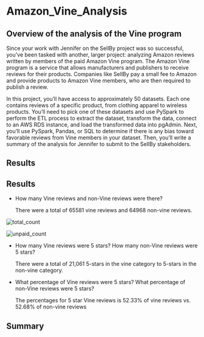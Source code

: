 # Amazon_Vine_Analysis


## Overview of the analysis of the Vine program
Since your work with Jennifer on the SellBy project was so successful, you’ve been tasked with another, larger project: analyzing Amazon reviews written by members of the paid Amazon Vine program. The Amazon Vine program is a service that allows manufacturers and publishers to receive reviews for their products. Companies like SellBy pay a small fee to Amazon and provide products to Amazon Vine members, who are then required to publish a review.

In this project, you’ll have access to approximately 50 datasets. Each one contains reviews of a specific product, from clothing apparel to wireless products. You’ll need to pick one of these datasets and use PySpark to perform the ETL process to extract the dataset, transform the data, connect to an AWS RDS instance, and load the transformed data into pgAdmin. Next, you’ll use PySpark, Pandas, or SQL to determine if there is any bias toward favorable reviews from Vine members in your dataset. Then, you’ll write a summary of the analysis for Jennifer to submit to the SellBy stakeholders.

## Results
## Results

- How many Vine reviews and non-Vine reviews were there?

    There were a total of 65581 vine reviews and 64968 non-vine reviews.

![total_count](https://user-images.githubusercontent.com/67697826/212340999-54e1b95b-4461-469c-9946-83b1c07ad2f6.png)

![unpaid_count](https://user-images.githubusercontent.com/67697826/212341023-01299ff5-19cf-4fec-9f45-01a731d81bb1.png)

- How many Vine reviews were 5 stars? How many non-Vine reviews were 5 stars?

    There were a total of 21,061 5-stars in the vine category to  5-stars in the non-vine category.

- What percentage of Vine reviews were 5 stars? What percentage of non-Vine reviews were 5 stars?

    The percentages for 5 star Vine reviews is 52.33% of vine reviews vs. 52.68% of non-vine reviews



## Summary
